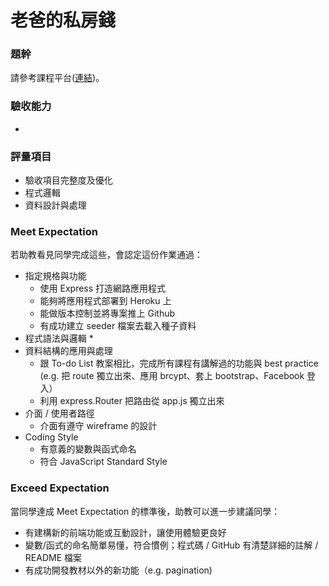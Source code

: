 # 老爸的私房錢

### 題幹
請參考課程平台([連結](https://lighthouse.alphacamp.co/courses/42/assignments/1045))。

### 驗收能力
* 
### 評量項目
* 驗收項目完整度及優化
* 程式邏輯
* 資料設計與處理
### Meet Expectation
若助教看見同學完成這些，會認定這份作業通過：
* 指定規格與功能
  * 使用 Express 打造網路應用程式
  * 能夠將應用程式部署到 Heroku 上
  * 能做版本控制並將專案推上 Github
  * 有成功建立 seeder 檔案去載入種子資料
* 程式語法與邏輯
  * 
* 資料結構的應用與處理
  * 跟 To-do List 教案相比，完成所有課程有講解過的功能與 best practice (e.g. 把 route 獨立出來、應用 brcypt、套上 bootstrap、Facebook 登入）
  * 利用 express.Router 把路由從 app.js 獨立出來
* 介面 / 使用者路徑
  * 介面有遵守 wireframe 的設計
* Coding Style
  * 有意義的變數與函式命名
  * 符合 JavaScript Standard Style
### Exceed Expectation
當同學達成 Meet Expectation 的標準後，助教可以進一步建議同學：
* 有建構新的前端功能或互動設計，讓使用體驗更良好
* 變數/函式的命名簡單易懂，符合慣例；程式碼 / GitHub 有清楚詳細的註解 / README 檔案
* 有成功開發教材以外的新功能（e.g. pagination)